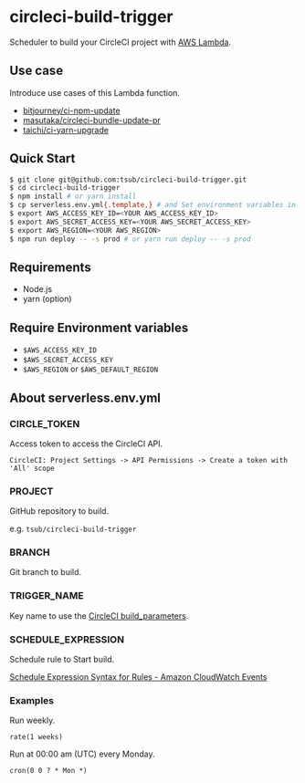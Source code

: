# circleci-build-trigger

Scheduler to build your CircleCI project with [AWS Lambda](http://docs.aws.amazon.com/lambda/latest/dg/welcome.html).

## Use case
Introduce use cases of this Lambda function.

* [bitjourney/ci-npm-update](https://github.com/bitjourney/ci-npm-update)
* [masutaka/circleci-bundle-update-pr](https://github.com/masutaka/circleci-bundle-update-pr)
* [taichi/ci-yarn-upgrade](https://github.com/taichi/ci-yarn-upgrade)

## Quick Start

```sh
$ git clone git@github.com:tsub/circleci-build-trigger.git
$ cd circleci-build-trigger
$ npm install # or yarn install
$ cp serverless.env.yml{.template,} # and Set environment variables in .env
$ export AWS_ACCESS_KEY_ID=<YOUR AWS_ACCESS_KEY_ID>
$ export AWS_SECRET_ACCESS_KEY=<YOUR AWS_SECRET_ACCESS_KEY>
$ export AWS_REGION=<YOUR AWS_REGION>
$ npm run deploy -- -s prod # or yarn run deploy -- -s prod
```

## Requirements

* Node.js
* yarn (option)

## Require Environment variables

* `$AWS_ACCESS_KEY_ID`
* `$AWS_SECRET_ACCESS_KEY`
* `$AWS_REGION` or `$AWS_DEFAULT_REGION`

## About serverless.env.yml

### CIRCLE_TOKEN

Access token to access the CircleCI API.

`CircleCI: Project Settings -> API Permissions -> Create a token with 'All' scope`

### PROJECT

GitHub repository to build.

e.g. `tsub/circleci-build-trigger`

### BRANCH

Git branch to build.

### TRIGGER_NAME

Key name to use the [CircleCI build_parameters](https://circleci.com/docs/parameterized-builds/).

### SCHEDULE_EXPRESSION

Schedule rule to Start build.

[Schedule Expression Syntax for Rules - Amazon CloudWatch Events](https://docs.aws.amazon.com/AmazonCloudWatch/latest/events/ScheduledEvents.html)

### Examples

Run weekly.

```
rate(1 weeks)
```

Run at 00:00 am (UTC) every Monday.

```
cron(0 0 ? * Mon *)
```
